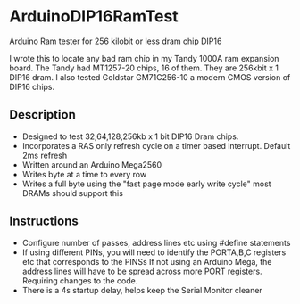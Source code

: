 # ArduinoDIP16RamTest
Arduino Ram tester for 256 kilobit or less dram chip DIP16

I wrote this to locate any bad ram chip in my Tandy 1000A ram expansion board.  The Tandy had MT1257-20 chips, 16 of them. They are 256kbit x 1 DIP16 dram.  I also tested Goldstar GM71C256-10 a modern CMOS version of DIP16 chips.


## Description
* Designed to test 32,64,128,256kb x 1 bit DIP16 Dram chips.
* Incorporates a RAS only refresh cycle on a timer based interrupt. Default 2ms refresh
* Written around an Arduino Mega2560
* Writes byte at a time to every row
* Writes a full byte using the "fast page mode early write cycle" most DRAMs should support this

## Instructions
* Configure number of passes, address lines etc using #define statements
* If using different PINs, you will need to identify the PORTA,B,C registers etc that corresponds to the PINSs If not using an Arduino Mega, the address lines will have to be spread across more PORT registers. Requiring changes to the code.
* There is a 4s startup delay, helps keep the Serial Monitor cleaner

